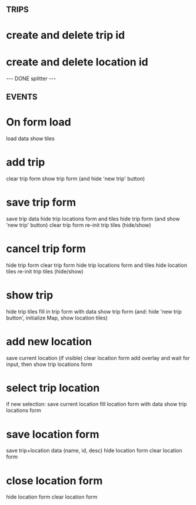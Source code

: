 
## TRIPS
# create and delete trip id
# create and delete location id

--- DONE splitter --- 


## EVENTS

# On form load
load data
show tiles

# add trip
clear trip form
show trip form (and hide 'new trip' button)

# save trip form
save trip data
hide trip locations form and tiles
hide trip form (and show 'new trip' button)
clear trip form
re-init trip tiles (hide/show)

# cancel trip form
hide trip form
clear trip form
hide trip locations form and tiles
hide location tiles
re-init trip tiles (hide/show)

# show trip
hide trip tiles
fill in trip form with data
show trip form (and: hide 'new trip button', initialize Map, show location tiles)

# add new location
save current location (if visible) 
clear location form
add overlay and wait for input, then
   show trip locations form

# select trip location
if new selection: save current location 
fill location form with data
show trip locations form

# save location form
save trip+location data  (name, id, desc)
hide location form
clear location form

# close location form
hide location form
clear location form

